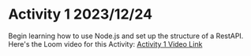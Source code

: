 # Activity 1 2023/12/24
Begin learning how to use Node.js and set up the structure of a RestAPI.
Here's the Loom video for this Activity: [Activity 1 Video Link]([https://nodejs.org/](https://www.loom.com/share/c6e690caa8964b159c8b32998bbc622d?sid=af877ed0-db74-49c7-a4b8-5ce689a6c4c0)https://www.loom.com/share/c6e690caa8964b159c8b32998bbc622d?sid=af877ed0-db74-49c7-a4b8-5ce689a6c4c0)
